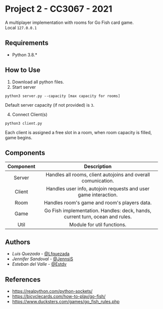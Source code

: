 # Project 2 - CC3067 - 2021
A multiplayer implementation with rooms for Go Fish card game.<br>
Local `127.0.0.1`


## Requirements
* Python 3.8.*

## How to Use
1. Download all python files.
2. Start server
```
python3 server.py --capacity [max capacity for rooms]
```
Default server capacity (if not provided) is `3`.

4. Connect Client(s)
```
python3 client.py
```
Each client is assigned a free slot in a room, when room capacity is filled, game begins.

## Components
Component | Description |
:---: | :---: |
Server | Handles all rooms, client autojoins and overall comunication. |
Client | Handles user info, autojoin requests and user game interaction. |
Room | Handles room's game and room's players data. |
Game | Go Fish implementation. Handles: deck, hands, current turn, ocean and rules. |
Util | Module for util functions. |

## Authors
- *Luis Quezada* - [@Lfquezada](https://github.com/Lfquezada)
- *Jennifer Sandoval* - [@JennsiS](https://github.com/JennsiS)
- *Esteban del Valle* - [@Estdv](https://github.com/Estdv)

## References
* https://realpython.com/python-sockets/
* https://bicyclecards.com/how-to-play/go-fish/
* https://www.ducksters.com/games/go_fish_rules.php
